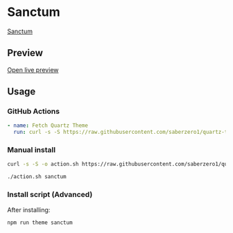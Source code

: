 # Sanctum

[Sanctum](https://github.com/jdanielmourao/)

## Preview

[Open live preview](https://quartz-themes.github.io/sanctum/)

## Usage

### GitHub Actions

```yaml
- name: Fetch Quartz Theme
  run: curl -s -S https://raw.githubusercontent.com/saberzero1/quartz-themes/master/action.sh | bash -s -- sanctum
```

### Manual install

```bash
curl -s -S -o action.sh https://raw.githubusercontent.com/saberzero1/quartz-themes/master/action.sh

./action.sh sanctum
```

### Install script (Advanced)

After installing:

```bash
npm run theme sanctum
```
